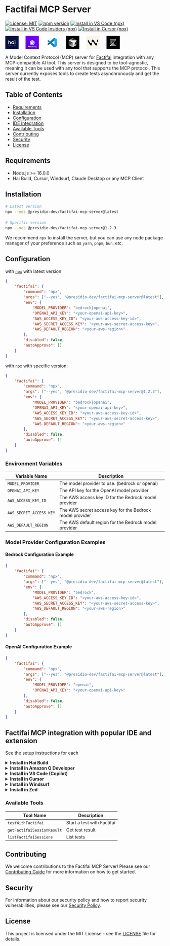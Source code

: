 # Factifai MCP Server

[![License: MIT](https://img.shields.io/badge/License-MIT-yellow.svg)](https://opensource.org/licenses/MIT)
[![npm version](https://img.shields.io/npm/v/@presidio-dev/factifai-mcp-server.svg)](https://www.npmjs.com/package/@presidio-dev/factifai-mcp-server)
[<img alt="Install in VS Code (npx)" src="https://img.shields.io/badge/VS_Code-VS_Code?style=plastic&label=Install&color=0098FF">](https://insiders.vscode.dev/redirect?url=vscode:mcp/install?{"name":"factifai","command":"npx","args":["-y","@presidio-dev/factifai-mcp-server@latest"],"env":{"MODEL_PROVIDER":"bedrock|openai","OPENAI_API_KEY":"<your-openai-api-key>","AWS_ACCESS_KEY_ID":"<your-aws-access-key-id>","AWS_SECRET_ACCESS_KEY":"<your-aws-secret-access-key>","AWS_DEFAULT_REGION":"<your-aws-region>"}})
[<img alt="Install in VS Code Insiders (npx)" src="https://img.shields.io/badge/VS_Code_Insiders-VS_Code_Insiders?style=plastic&label=Install&color=24bfa5">](https://insiders.vscode.dev/redirect?url=vscode-insiders:mcp/install?{"name":"factifai","command":"npx","args":["-y","@presidio-dev/factifai-mcp-server@latest"],"env":{"MODEL_PROVIDER":"bedrock|openai","OPENAI_API_KEY":"<your-openai-api-key>","AWS_ACCESS_KEY_ID":"<your-aws-access-key-id>","AWS_SECRET_ACCESS_KEY":"<your-aws-secret-access-key>","AWS_DEFAULT_REGION":"<your-aws-region>"}})
[<img alt="Install in Cursor (npx)" src="https://img.shields.io/badge/Cursor-Cursor?style=plastic&label=Install&color=1A1A1A">](https://cursor.com/install-mcp?name=factifai&config=eyJuYW1lIjoiZmFjdGlmYWkiLCJjb21tYW5kIjoibnB4IiwiYXJncyI6WyIteSIsIkBwcmVzaWRpby1kZXYvZmFjdGlmYWktbWNwLXNlcnZlckBsYXRlc3QiXSwiZW52Ijp7Ik1PREVMX1BST1ZJREVSIjoiYmVkcm9ja3xvcGVuYWkifX0=)

<p>
  <img style="margin-right:18px;" src="assets/img/hai.png" alt="Hai Build" />
  <img style="margin-right:18px;" src="assets/img/amazon-q.png" alt="Amazon Q" />
  <img style="margin-right:18px;" src="assets/img/vsc.png" alt="VS Code" />
  <img style="margin-right:18px;" src="assets/img/cursor.png" alt="Cursor" />
  <img style="margin-right:18px;" src="assets/img/windsurf.png" alt="Windsurf" />
  <img style="margin-right:18px;" src="assets/img/zed.png" alt="Zed" />
</p>

A Model Context Protocol (MCP) server for [Factifai](https://github.com/presidio-oss/factif-ai) integration with any MCP-compatible AI tool. This server is designed to be tool-agnostic, meaning it can be used with any tool that supports the MCP protocol. This server currently exposes tools to create tests asynchronously and get the result of the test.

## Table of Contents

- [Requirements](#requirements)
- [Installation](#installation)
- [Configuration](#configuration)
- [IDE Integration](#factifai-mcp-integration-with-popular-ide-and-extension)
- [Available Tools](#available-tools)
- [Contributing](#contributing)
- [Security](#security)
- [License](#license)

## Requirements

- Node.js >= 16.0.0
- Hai Build, Cursor, Windsurf, Claude Desktop or any MCP Client

## Installation

```bash
# Latest version
npx --yes @presidio-dev/factifai-mcp-server@latest

# Specific version
npx --yes @presidio-dev/factifai-mcp-server@1.2.3
```

We recommend `npx` to install the server, but you can use any node package manager of your preference such as `yarn`, `pnpm`, `bun`, etc.

## Configuration

with [`npx`](https://docs.npmjs.com/cli/v8/commands/npx) with latest version:

```json
{
	"factifai": {
		"command": "npx",
		"args": ["--yes", "@presidio-dev/factifai-mcp-server@latest"],
		"env": {
			"MODEL_PROVIDER": "bedrock|openai",
			"OPENAI_API_KEY": "<your-openai-api-key>",
			"AWS_ACCESS_KEY_ID": "<your-aws-access-key-id>",
			"AWS_SECRET_ACCESS_KEY": "<your-aws-secret-access-key>",
			"AWS_DEFAULT_REGION": "<your-aws-region>"
		},
		"disabled": false,
		"autoApprove": []
	}
}
```

with [`npx`](https://docs.npmjs.com/cli/v8/commands/npx) with specific version:

```json
{
	"factifai": {
		"command": "npx",
		"args": ["--yes", "@presidio-dev/factifai-mcp-server@1.2.3"],
		"env": {
			"MODEL_PROVIDER": "bedrock|openai",
			"OPENAI_API_KEY": "<your-openai-api-key>",
			"AWS_ACCESS_KEY_ID": "<your-aws-access-key-id>",
			"AWS_SECRET_ACCESS_KEY": "<your-aws-secret-access-key>",
			"AWS_DEFAULT_REGION": "<your-aws-region>"
		},
		"disabled": false,
		"autoApprove": []
	}
}
```

### Environment Variables

| Variable Name           | Description                                              |
| ----------------------- | -------------------------------------------------------- |
| `MODEL_PROVIDER`        | The model provider to use. (bedrock or openai)           |
| `OPENAI_API_KEY`        | The API key for the OpenAI model provider                |
| `AWS_ACCESS_KEY_ID`     | The AWS access key ID for the Bedrock model provider     |
| `AWS_SECRET_ACCESS_KEY` | The AWS secret access key for the Bedrock model provider |
| `AWS_DEFAULT_REGION`    | The AWS default region for the Bedrock model provider    |

### Model Provider Configuration Examples

#### Bedrock Configuration Example

```json
{
	"factifai": {
		"command": "npx",
		"args": ["--yes", "@presidio-dev/factifai-mcp-server@latest"],
		"env": {
			"MODEL_PROVIDER": "bedrock",
			"AWS_ACCESS_KEY_ID": "<your-aws-access-key-id>",
			"AWS_SECRET_ACCESS_KEY": "<your-aws-secret-access-key>",
			"AWS_DEFAULT_REGION": "<your-aws-region>"
		},
		"disabled": false,
		"autoApprove": []
	}
}
```

#### OpenAI Configuration Example

```json
{
	"factifai": {
		"command": "npx",
		"args": ["--yes", "@presidio-dev/factifai-mcp-server@latest"],
		"env": {
			"MODEL_PROVIDER": "openai",
			"OPENAI_API_KEY": "<your-openai-api-key>"
		},
		"disabled": false,
		"autoApprove": []
	}
}
```

## Factifai MCP integration with popular IDE and extension

See the setup instructions for each

<details>

<summary><b>Install in Hai Build</b></summary>

Add the following to your `hai_mcp_settings.json` file. To open this file from Hai Build, click the "MCP Servers" icon, select the "Installed" tab, and then click "Configure MCP Servers".

See the [Hai Build MCP documentation](https://github.com/presidio-oss/cline-based-code-generator/blob/main/docs/mcp/configuring-mcp-servers.mdx) for more info.

```json
{
	"mcpServers": {
		"factifai": {
			"command": "npx",
			"args": ["-y", "@presidio-dev/factifai-mcp-server@latest"],
			"env": {
				"MODEL_PROVIDER": "bedrock|openai",
				"OPENAI_API_KEY": "<your-openai-api-key>",
				"AWS_ACCESS_KEY_ID": "<your-aws-access-key-id>",
				"AWS_SECRET_ACCESS_KEY": "<your-aws-secret-access-key>",
				"AWS_DEFAULT_REGION": "<your-aws-region>"
			}
		}
	}
}
```

</details>

<details>

<summary><b>Install in Amazon Q Developer</b></summary>

Add the following to your Amazon Q Developer configuration file. See [MCP configuration for Q Developer in the IDE](https://docs.aws.amazon.com/amazonq/latest/qdeveloper-ug/mcp-ide.html#mcp-ide-configuration-add-server) for more details.

The configuration file can be stored globally at `~/.aws/amazonq/mcp.json` to be available across all your projects, or locally within your project at `.amazonq/mcp.json`.

```json
{
	"mcpServers": {
		"factifai": {
			"command": "npx",
			"args": ["-y", "@presidio-dev/factifai-mcp-server@latest"],
			"env": {
				"MODEL_PROVIDER": "bedrock|openai",
				"OPENAI_API_KEY": "<your-openai-api-key>",
				"AWS_ACCESS_KEY_ID": "<your-aws-access-key-id>",
				"AWS_SECRET_ACCESS_KEY": "<your-aws-secret-access-key>",
				"AWS_DEFAULT_REGION": "<your-aws-region>"
			}
		}
	}
}
```

</details>

<details>

<summary><b>Install in VS Code (Copilot)</b></summary>

[<img alt="Install in VS Code (npx)" src="https://img.shields.io/badge/VS_Code-VS_Code?style=plastic&label=Install&color=0098FF">](https://insiders.vscode.dev/redirect?url=vscode:mcp/install?{"name":"factifai","command":"npx","args":["-y","@presidio-dev/factifai-mcp-server@latest"],"env":{"MODEL_PROVIDER":"bedrock|openai","OPENAI_API_KEY":"<your-openai-api-key>","AWS_ACCESS_KEY_ID":"<your-aws-access-key-id>","AWS_SECRET_ACCESS_KEY":"<your-aws-secret-access-key>","AWS_DEFAULT_REGION":"<your-aws-region>"}})
[<img alt="Install in VS Code Insiders (npx)" src="https://img.shields.io/badge/VS_Code_Insiders-VS_Code_Insiders?style=plastic&label=Install&color=24bfa5">](https://insiders.vscode.dev/redirect?url=vscode-insiders:mcp/install?{"name":"factifai","command":"npx","args":["-y","@presidio-dev/factifai-mcp-server@latest"],"env":{"MODEL_PROVIDER":"bedrock|openai","OPENAI_API_KEY":"<your-openai-api-key>","AWS_ACCESS_KEY_ID":"<your-aws-access-key-id>","AWS_SECRET_ACCESS_KEY":"<your-aws-secret-access-key>","AWS_DEFAULT_REGION":"<your-aws-region>"}})

First, enable MCP support in VS Code by opening Settings (`Ctrl+,`), searching for `mcp.enabled`, and checking the box.

Then, add the following configuration to your user or workspace `settings.json` file. See the [VS Code MCP documentation](https://code.visualstudio.com/docs/copilot/chat/mcp-servers) for more info.

```json
"mcp": {
  "servers": {
    "factifai": {
      "type": "stdio",
      "command": "npx",
      "args": ["-y", "@presidio-dev/factifai-mcp-server@latest"],
      "env": {
        "MODEL_PROVIDER": "bedrock|openai",
        "OPENAI_API_KEY": "<your-openai-api-key>",
        "AWS_ACCESS_KEY_ID": "<your-aws-access-key-id>",
        "AWS_SECRET_ACCESS_KEY": "<your-aws-secret-access-key>",
        "AWS_DEFAULT_REGION": "<your-aws-region>"
      }
    }
  }
}
```

</details>

<details>
<summary><b>Install in Cursor</b></summary>

The easiest way to install is with the one-click installation button below.

[<img alt="Install in Cursor (npx)" src="https://img.shields.io/badge/Cursor-Cursor?style=plastic&label=Install&color=1A1A1A">](https://cursor.com/install-mcp?name=factifai&config=eyJuYW1lIjoiZmFjdGlmYWkiLCJjb21tYW5kIjoibnB4IiwiYXJncyI6WyIteSIsIkBwcmVzaWRpby1kZXYvZmFjdGlmYWktbWNwLXNlcnZlckBsYXRlc3QiXSwiZW52Ijp7Ik1PREVMX1BST1ZJREVSIjoiYmVkcm9ja3xvcGVuYWkifX0=)

Alternatively, you can manually configure the server by adding the following to your `mcp.json` file. This file can be located globally at `~/.cursor/mcp.json` or within a specific project at `.cursor/mcp.json`. See the [Cursor MCP documentation](https://docs.cursor.com/context/model-context-protocol) for more information.

```json
{
	"mcpServers": {
		"factifai": {
			"command": "npx",
			"args": ["--yes", "@presidio-dev/factifai-mcp-server@latest"],
			"env": {
				"MODEL_PROVIDER": "bedrock|openai",
				"OPENAI_API_KEY": "<your-openai-api-key>",
				"AWS_ACCESS_KEY_ID": "<your-aws-access-key-id>",
				"AWS_SECRET_ACCESS_KEY": "<your-aws-secret-access-key>",
				"AWS_DEFAULT_REGION": "<your-aws-region>"
			}
		}
	}
}
```

</details>

<details>
<summary><b>Install in Windsurf</b></summary>

Add the following to your `~/.codeium/windsurf/mcp_config.json` file. See the [Windsurf MCP documentation](https://docs.windsurf.com/windsurf/cascade/mcp) for more information.

```json
{
	"mcpServers": {
		"factifai": {
			"command": "npx",
			"args": ["-y", "@presidio-dev/factifai-mcp-server@latest"],
			"env": {
				"MODEL_PROVIDER": "bedrock|openai",
				"OPENAI_API_KEY": "<your-openai-api-key>",
				"AWS_ACCESS_KEY_ID": "<your-aws-access-key-id>",
				"AWS_SECRET_ACCESS_KEY": "<your-aws-secret-access-key>",
				"AWS_DEFAULT_REGION": "<your-aws-region>"
			}
		}
	}
}
```

</details>

<details>
<summary><b>Install in Zed</b></summary>

You can add the Factifai MCP server in Zed by editing your `settings.json` file (accessible via the `zed: settings` action) or by using the Agent Panel's configuration UI (`agent: open configuration`). See the [Zed MCP documentation](https://zed.dev/docs/ai/mcp#add-your-own-mcp-server) for more information.

Add the following to your `settings.json`:

```json
{
	"context_servers": {
		"factifai": {
			"command": {
				"path": "npx",
				"args": ["-y", "@presidio-dev/factifai-mcp-server@latest"],
				"env": {
					"MODEL_PROVIDER": "bedrock|openai",
					"OPENAI_API_KEY": "<your-openai-api-key>",
					"AWS_ACCESS_KEY_ID": "<your-aws-access-key-id>",
					"AWS_SECRET_ACCESS_KEY": "<your-aws-secret-access-key>",
					"AWS_DEFAULT_REGION": "<your-aws-region>"
				}
			}
		}
	}
}
```

</details>

### Available Tools

| Tool Name                  | Description                |
| -------------------------- | -------------------------- |
| `testWithFactifai`         | Start a test with Factifai |
| `getFactifaiSessionResult` | Get test result            |
| `listFactifaiSessions`     | List tests                 |

## Contributing

We welcome contributions to the Factifai MCP Server! Please see our [Contributing Guide](CONTRIBUTING.md) for more information on how to get started.

## Security

For information about our security policy and how to report security vulnerabilities, please see our [Security Policy](SECURITY.md).

## License

This project is licensed under the MIT License - see the [LICENSE](LICENSE) file for details.
